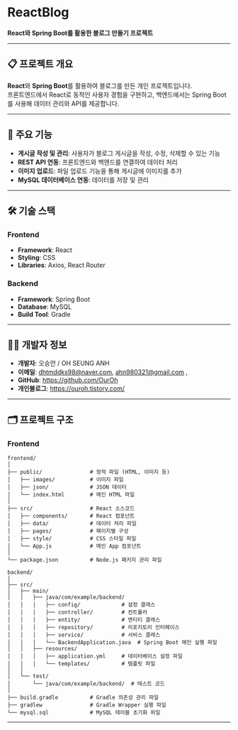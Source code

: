 # ReactBlog  
**React와 Spring Boot를 활용한 블로그 만들기 프로젝트**  

---

## 📋 프로젝트 개요  
**React**와 **Spring Boot**를 활용하여 블로그를 만든 개인 프로젝트입니다.  
프론트엔드에서 React로 동적인 사용자 경험을 구현하고, 백엔드에서는 Spring Boot를 사용해 데이터 관리와 API를 제공합니다.

---

## 🚀 주요 기능  
- **게시글 작성 및 관리**: 사용자가 블로그 게시글을 작성, 수정, 삭제할 수 있는 기능  
- **REST API 연동**: 프론트엔드와 백엔드를 연결하여 데이터 처리  
- **이미지 업로드**: 파일 업로드 기능을 통해 게시글에 이미지를 추가  
- **MySQL 데이터베이스 연동**: 데이터를 저장 및 관리  

---

## 🛠️ 기술 스택  

### **Frontend**  
- **Framework**: React  
- **Styling**: CSS  
- **Libraries**: Axios, React Router  

### **Backend**  
- **Framework**: Spring Boot  
- **Database**: MySQL  
- **Build Tool**: Gradle  

---

## 🧑‍💻 개발자 정보  
- **개발자**: 오승안 / OH SEUNG ANH 
- **이메일**: dhtmddks98@naver.com, ahn980321@gmail.com ,
- **GitHub**: https://github.com/OurOh
- **개인블로그**: https://ouroh.tistory.com/
  
---

## 🗂️ 프로젝트 구조  

### **Frontend**  
```plaintext
frontend/
│
├── public/               # 정적 파일 (HTML, 이미지 등)  
│   ├── images/           # 이미지 파일  
│   ├── json/             # JSON 데이터  
│   └── index.html        # 메인 HTML 파일  
│
├── src/                  # React 소스코드  
│   ├── components/       # React 컴포넌트  
│   ├── data/             # 데이터 처리 파일  
│   ├── pages/            # 페이지별 구성  
│   ├── style/            # CSS 스타일 파일  
│   └── App.js            # 메인 App 컴포넌트  
│
└── package.json          # Node.js 패키지 관리 파일  

backend/
│
├── src/  
│   ├── main/  
│   │   ├── java/com/example/backend/  
│   │   │   ├── config/             # 설정 클래스  
│   │   │   ├── controller/         # 컨트롤러  
│   │   │   ├── entity/             # 엔티티 클래스  
│   │   │   ├── repository/         # 리포지토리 인터페이스  
│   │   │   ├── service/            # 서비스 클래스  
│   │   │   └── BackendApplication.java  # Spring Boot 메인 실행 파일  
│   │   ├── resources/  
│   │   │   ├── application.yml     # 데이터베이스 설정 파일  
│   │   │   └── templates/          # 템플릿 파일  
│   │
│   └── test/  
│       └── java/com/example/backend/  # 테스트 코드  
│
├── build.gradle          # Gradle 의존성 관리 파일  
├── gradlew               # Gradle Wrapper 실행 파일  
└── mysql.sql             # MySQL 테이블 초기화 파일

```

---


